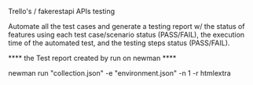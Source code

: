 Trello's / fakerestapi APIs testing

Automate all the test cases and generate a testing report w/ the status of features using each test case/scenario status (PASS/FAIL), the execution time of the automated test, and the testing steps status (PASS/FAIL).

****  the Test report created by run on  newman ****

newman run "collection.json" -e "environment.json" -n 1 -r htmlextra
